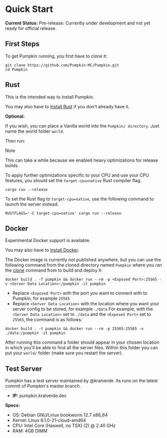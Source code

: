# Quick Start

**Current Status:**
Pre-release: Currently under development and not yet ready for official release.

## First Steps
To get Pumpkin running, you first have to clone it:
```shell
git clone https://github.com/Pumpkin-MC/Pumpkin.git
cd Pumpkin
```
## Rust
This is the intended way to install Pumpkin.

You may also have to [install Rust](https://www.rust-lang.org/tools/install) if you don't already have it.

**Optional:**

If you wish, you can place a Vanilla world into the `Pumpkin/ directory`. Just name the world folder `world`.

Then run:

> [!NOTE]
> This can take a while because we enabled heavy optimizations for release builds.
>
> To apply further optimizations specific to your CPU and use your CPU features, you should set the `target-cpu=native`
> Rust compiler flag.

```shell
cargo run --release
```
To set the Rust flag to `target-cpu=native`, use the following command to launch the server instead.
```shell
RUSTFLAGS='-C target-cpu=native' cargo run --release
```

## Docker

Experimental Docker support is available.

You may also have to [install Docker](https://docs.docker.com/engine/install/).

The Docker image is currently not published anywhere, but you can use the following command from the cloned directory named `Pumpkin` where you ran the [clone](#first-steps) command from to build and deploy it:

```shell
docker build . -T pumpkin && docker run --rm -p <Exposed Port>:25565 -v <Server Data Location>:/pumpkin -it pumpkin
```
- Replace `<Exposed Port>` with the port you want to connect with to Pumpkin, for example `25565`
- Replace `<Server Data Location>` with the location where you want your server config to be stored, for example `./data`
For example, with the `<Server Data Location>` set to `./data` and the `<Exposed Port>` set to `25565`, the command is as follows:
```shell
docker build . -t pumpkin && docker run --rm -p 25565:25565 -v ./data:/pumpkin -it pumpkin
```
After running this command a folder should appear in your chosen location in which you'll be able to find all the server files.
Within this folder you can put your `world/` folder (make sure you restart the server).


## Test Server
Pumpkin has a test server maintained by @kralverde. Its runs on the latest commit of Pumpkin's master branch.

- **IP:** pumpkin.kralverde.dev

**Specs:**
- OS: Debian GNU/Linux bookworm 12.7 x86_64
- Kernel: Linux 6.1.0-21-cloud-amd64
- CPU: Intel Core (Haswell, no TSX) (2) @ 2.40 GHz
- RAM: 4GB DIMM
